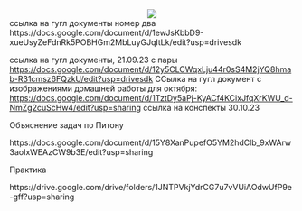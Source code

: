 <div align="center">
  <a href="https://docs.google.com/document/d/1ljERvJXzhiqG64n7ti1vxaseI5H17-dzldXyN2DS18Q/edit?usp=sharing">
  <img src="https://img.shields.io/badge/GoogleDocs-white,red?logo=GoogleDocs&logoColor=Yellow">
</a>
</div>
ссылка на гугл документы номер два https://docs.google.com/document/d/1ewJsKbbD9-xueUsyZeFdnRk5POBHGm2MbLuyGJqItLk/edit?usp=drivesdk

ссылка на гугл документы, 21.09.23 с пары
https://docs.google.com/document/d/12y5CLCWqxLju44r0sS4M2jYQ8hmab-R31cmsz6FQzkU/edit?usp=drivesdk
ССылка на гугл документ с изображениями домашней работы для октября: 
https://docs.google.com/document/d/1TztDy5aPj-KyACf4KCixJfqXrKWU_d-NmZg2cuScHw4/edit?usp=sharing
ссылка на конспекты 30.10.23

<p>Объяснение задач по Питону</p>
https://docs.google.com/document/d/15Y8XanPupefO5YM2hdClb_9xWArw3aoIxWEAzCW9b3E/edit?usp=sharing
<p>Практика</p>
<div>https://drive.google.com/drive/folders/1JNTPVkjYdrCG7u7vVUiAOdwUfP9e-gff?usp=sharing</div>
